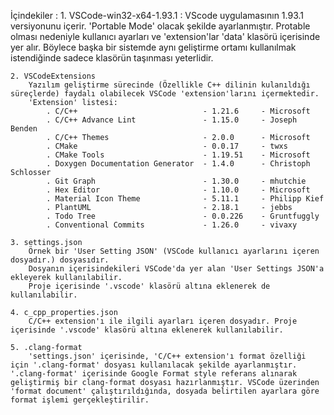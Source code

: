 İçindekiler :
	1. VSCode-win32-x64-1.93.1 :
		VScode uygulamasının 1.93.1 versiyonunu içerir. 'Portable Mode' olacak şekilde ayarlanmıştır. Protable olması nedeniyle kullanıcı ayarları ve 'extension'lar 'data' klasörü içerisinde yer alır. Böylece başka bir sistemde aynı geliştirme ortamı kullanılmak istendiğinde sadece klasörün taşınması yeterlidir.

	2. VSCodeExtensions
		Yazılım geliştirme sürecinde (Özellikle C++ dilinin kulanıldığı süreçlerde) faydalı olabilecek VSCode 'extension'larını içermektedir.
		'Extension' listesi:
			. C/C++                            - 1.21.6     - Microsoft
			. C/C++ Advance Lint               - 1.15.0     - Joseph Benden
			. C/C++ Themes                     - 2.0.0      - Microsoft
			. CMake                            - 0.0.17     - twxs
			. CMake Tools                      - 1.19.51    - Microsoft
			. Doxygen Documentation Generator  - 1.4.0      - Christoph Schlosser
			. Git Graph                        - 1.30.0     - mhutchie
			. Hex Editor                       - 1.10.0     - Microsoft
			. Material Icon Theme              - 5.11.1     - Philipp Kief
			. PlantUML                         - 2.18.1     - jebbs
			. Todo Tree                        - 0.0.226    - Gruntfuggly
			. Conventional Commits             - 1.26.0     - vivaxy

	3. settings.json
		Örnek bir 'User Setting JSON' (VSCode kullanıcı ayarlarını içeren dosyadır.) dosyasıdır.
		Dosyanın içerisindekileri VSCode'da yer alan 'User Settings JSON'a ekleyerek kullanılabilir.
		Proje içerisinde '.vscode' klasörü altına eklenerek de kullanılabilir.

	4. c_cpp_properties.json
		C/C++ extension'ı ile ilgili ayarları içeren dosyadır. Proje içerisinde '.vscode' klasörü altına eklenerek kullanılabilir.

	5. .clang-format
		'settings.json' içerisinde, 'C/C++ extension'ı format özelliği için '.clang-format' dosyası kullanılacak şekilde ayarlanmıştır. '.clang-format' içerisinde Google Format style referans alınarak geliştirmiş bir clang-format dosyası hazırlanmıştır. VSCode üzerinden 'format document' çalıştırıldığında, dosyada belirtilen ayarlara göre format işlemi gerçekleştirilir.